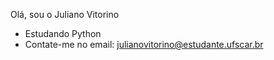 Olá, sou o Juliano Vitorino

- Estudando Python
- Contate-me no email: julianovitorino@estudante.ufscar.br

